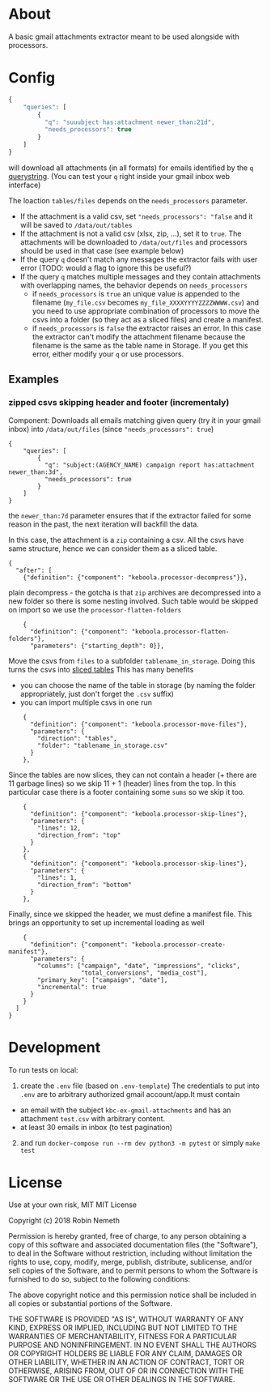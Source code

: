 # About

A basic gmail attachments extractor meant to be used alongside with processors.


# Config

```javascript
{
    "queries": [
        {
          "q": "suuubject has:attachment newer_than:21d",
          "needs_processors": true
        }
    ]
}
```

will download all attachments (in all formats) for emails identified by the `q` [querystring](https://support.google.com/mail/answer/7190?hl=en). (You can test your `q` right inside your gmail inbox web interface)

The loaction `tables/files` depends on the `needs_processors` parameter. 
- If the attachment is a valid csv, set `"needs_processors": "false` and it will be saved to `/data/out/tables`
- If the attachment is not a valid csv (xlsx, zip, ...), set it to `true`. The attachments will be downloaded to `/data/out/files` and processors should be used in that case (see example below)
- If the query `q` doesn't match any messages the extractor fails with user error (TODO: would a flag to ignore this be useful?)
- If the query `q` matches multiple messages and they contain attachments with overlapping names, the behavior depends on `needs_processors`
    - if `needs_processors` is `true` an unique value is appended to the filename (`my_file.csv` becomes `my_file_XXXXYYYYZZZZWWWW.csv`) and you need to use appropriate combination of processors to move the csvs into a folder (so they act as a sliced files) and create a manifest.
    - if `needs_processors` is `false` the extractor raises an error. In this case the extractor can't modify the attachment filename because the filename is the same as the table name in Storage. If you get this error, either modify your `q` or use processors.

## Examples
### zipped csvs skipping header and footer (incrementaly)
Component:
Downloads all emails matching given query (try it in your gmail inbox) into `/data/out/files` (since `"needs_processors": true`)
```
{
    "queries": [
        {
          "q": "subject:(AGENCY_NAME) campaign report has:attachment newer_than:3d",
          "needs_processors": true
        }
    ]
}
```

the `newer_than:7d` parameter ensures that if the extractor failed for some reason in the past, the next iteration will backfill the data.

In this case, the attachment is a `zip` containing a csv. All the csvs have same structure, hence we can consider them as a sliced table.
```
{
  "after": [
    {"definition": {"component": "keboola.processor-decompress"}},
```
plain decompress - the gotcha is that `zip` archives are decompressed into a new folder so there is some nesting involved. Such table would be skipped on import so we use the `processor-flatten-folders`

```
    {
      "definition": {"component": "keboola.processor-flatten-folders"},
      "parameters": {"starting_depth": 0}},
```

Move the csvs from `files` to a subfolder `tablename_in_storage`. Doing this turns the csvs into [sliced tables](https://developers.keboola.com/extend/common-interface/folders/#sliced-tables)
This has many benefits
- you can choose the name of the table in storage (by naming the folder appropriately, just don't forget the `.csv` suffix)
- you can import multiple csvs in one run

```
    {
      "definition": {"component": "keboola.processor-move-files"},
      "parameters": {
        "direction": "tables",
        "folder": "tablename_in_storage.csv"
      }
    },
```

Since the tables are now slices, they can not contain a header (+ there are 11 garbage lines) so we skip 11 + 1 (header) lines from the top. In this particular case there is a footer containing some `sums` so we skip it too.

```
    {
      "definition": {"component": "keboola.processor-skip-lines"},
      "parameters": {
        "lines": 12,
        "direction_from": "top"
      }
    },
    {
      "definition": {"component": "keboola.processor-skip-lines"},
      "parameters": {
        "lines": 1,
        "direction_from": "bottom"
      }
    },
```

Finally, since we skipped the header, we must define a manifest file. This brings an opportunity to set up incremental loading as well

```
    {
      "definition": {"component": "keboola.processor-create-manifest"},
      "parameters": {
        "columns": ["campaign", "date", "impressions", "clicks",
                    "total_conversions", "media_cost"],
        "primary_key": ["campaign", "date"],
        "incremental": true
      }
    }
  ]
}
```

# Development

To run tests on local:
1. create the `.env` file (based on `.env-template`)
The credentials to put into `.env` are to arbitrary authorized gmail account/app.It must contain
- an email with the subject `kbc-ex-gmail-attachments` and has an attachment `test.csv` with arbitrary content.
- at least 30 emails in inbox (to test pagination)
2. and run `docker-compose run --rm dev python3 -m pytest` or simply `make test`

# License
Use at your own risk, MIT
MIT License

Copyright (c) 2018 Robin Nemeth

Permission is hereby granted, free of charge, to any person obtaining a copy
of this software and associated documentation files (the "Software"), to deal
in the Software without restriction, including without limitation the rights
to use, copy, modify, merge, publish, distribute, sublicense, and/or sell
copies of the Software, and to permit persons to whom the Software is
furnished to do so, subject to the following conditions:

The above copyright notice and this permission notice shall be included in all
copies or substantial portions of the Software.

THE SOFTWARE IS PROVIDED "AS IS", WITHOUT WARRANTY OF ANY KIND, EXPRESS OR
IMPLIED, INCLUDING BUT NOT LIMITED TO THE WARRANTIES OF MERCHANTABILITY,
FITNESS FOR A PARTICULAR PURPOSE AND NONINFRINGEMENT. IN NO EVENT SHALL THE
AUTHORS OR COPYRIGHT HOLDERS BE LIABLE FOR ANY CLAIM, DAMAGES OR OTHER
LIABILITY, WHETHER IN AN ACTION OF CONTRACT, TORT OR OTHERWISE, ARISING FROM,
OUT OF OR IN CONNECTION WITH THE SOFTWARE OR THE USE OR OTHER DEALINGS IN THE
SOFTWARE.


